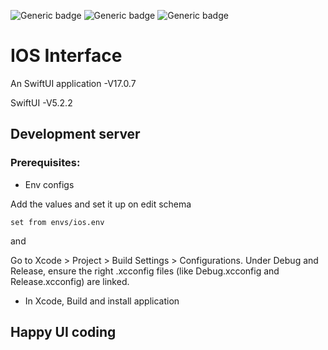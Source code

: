 ![Generic badge](https://img.shields.io/badge/Build-PASSED-green.svg)  ![Generic badge](https://img.shields.io/badge/Coverage-100%25-green.svg) ![Generic badge](https://img.shields.io/badge/IOS-Swift-green.svg)

# IOS Interface
   An SwiftUI application -V17.0.7

   SwiftUI -V5.2.2

## Development server

### Prerequisites:

* Env configs

Add the values and set it up on edit schema

```commandline
set from envs/ios.env
```

and

Go to Xcode > Project > Build Settings > Configurations.
Under Debug and Release, ensure the right .xcconfig files (like Debug.xcconfig and Release.xcconfig) are linked.

* In Xcode, Build and install application

## Happy UI coding